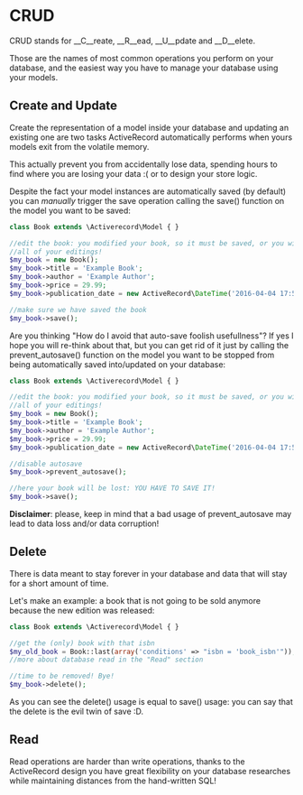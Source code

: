 # CRUD
CRUD stands for __C__reate, __R__ead, __U__pdate and __D__elete.

Those are the names of most common operations you perform on your database, 
and the easiest way you have to manage your database using your models.

## Create and Update
Create the representation of a model inside your database and updating an existing 
one are two tasks ActiveRecord automatically performs when yours models exit from
the volatile memory.

This actually prevent you from accidentally lose data, spending hours to find 
where you are losing your data :( or to design your store logic.

Despite the fact your model instances are automatically saved (by default) you 
can *manually* trigger the save operation calling the save() function on the model
you want to be saved:

```PHP
class Book extends \Activerecord\Model { }

//edit the book: you modified your book, so it must be saved, or you will lost
//all of your editings!
$my_book = new Book();
$my_book->title = 'Example Book';
$my_book->author = 'Example Author';
$my_book->price = 29.99;
$my_book->publication_date = new ActiveRecord\DateTime('2016-04-04 17:56:30');

//make sure we have saved the book
$my_book->save();
```

Are you thinking "How do I avoid that auto-save foolish usefullness"?
If yes I hope you will re-think about that, but you can get rid of it just by calling 
the prevent_autosave() function on the model you want to be stopped from being 
automatically saved into/updated on your database:

```PHP
class Book extends \Activerecord\Model { }

//edit the book: you modified your book, so it must be saved, or you will lost
//all of your editings!
$my_book = new Book();
$my_book->title = 'Example Book';
$my_book->author = 'Example Author';
$my_book->price = 29.99;
$my_book->publication_date = new ActiveRecord\DateTime('2016-04-04 17:56:30');

//disable autosave
$my_book->prevent_autosave();

//here your book will be lost: YOU HAVE TO SAVE IT!
$my_book->save();
```

__Disclaimer__: please, keep in mind that a bad usage of prevent_autosave may lead to data loss 
and/or data corruption!


## Delete
There is data meant to stay forever in your database and data that will stay for 
a short amount of time.

Let's make an example: a book that is not going to be sold anymore because the new
edition was released:

```PHP
class Book extends \Activerecord\Model { }

//get the (only) book with that isbn
$my_old_book = Book::last(array('conditions' => "isbn = 'book_isbn'"));
//more about database read in the "Read" section

//time to be removed! Bye!
$my_book->delete();
```

As you can see the delete() usage is equal to save() usage: you can say that
the delete is the evil twin of save :D.


## Read
Read operations are harder than write operations, thanks to the ActiveRecord design 
you have great flexibility on your database researches while maintaining distances 
from the hand-written SQL!